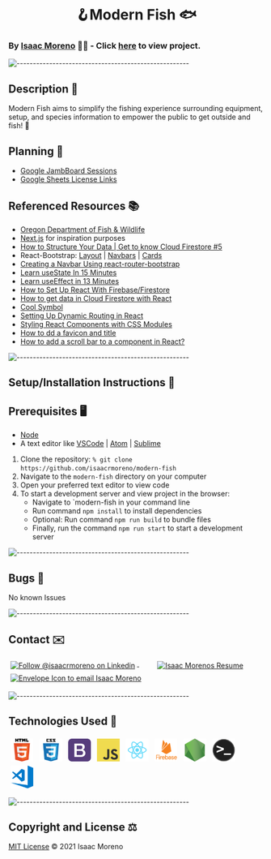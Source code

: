 <h1 align="center">
🪝Modern Fish 🐟</h1>

### By [Isaac Moreno](https://www.linkedin.com/in/isaacrmoreno/) 👨‍💻 - Click [here](gh-PagesLinkGoesHere.com) to view project.

![-----------------------------------------------------](https://raw.githubusercontent.com/andreasbm/readme/master/assets/lines/rainbow.png)

## Description 📝

Modern Fish aims to simplify the fishing experience surrounding equipment, setup, and species information to empower the public to get outside and fish! 🎣

## Planning 💭

- [Google JambBoard Sessions](https://jamboard.google.com/d/1FJhob6JlhvUJvb_CHkdnW7x68ARuwwHf8LQ5zq6dMd4/edit?usp=sharing)
- [Google Sheets License Links](https://docs.google.com/spreadsheets/d/1a7eg-rUPJPo-gTNdO2MGwSv6_pI3vOlYoblLg1BNEh8/edit?usp=sharing)

## Referenced Resources 📚

- [Oregon Department of Fish & Wildlife](https://myodfw.com/fishing/species)
- [Next.js](https://nextjs.org/) for inspiration purposes
- [How to Structure Your Data | Get to know Cloud Firestore #5](https://youtu.be/haMOUb3KVSo)
- React-Bootstrap: [Layout](https://react-bootstrap.github.io/layout/grid/) | [Navbars](https://react-bootstrap.netlify.app/components/navbar/#navbars) | [Cards](https://react-bootstrap.netlify.app/components/cards/)
- [Creating a Navbar Using react-router-bootstrap](https://faiizii992.medium.com/creating-a-navbar-using-react-router-dom-and-react-bootstrap-react-router-bootstrap-e6b59015a5ec)
- [Learn useState In 15 Minutes](https://youtu.be/O6P86uwfdR0)
- [Learn useEffect in 13 Minutes](https://www.youtube.com/watch?v=0ZJgIjIuY7U)
- [How to Set Up React With Firebase/Firestore](https://youtu.be/3ZEz-iposj8)
- [How to get data in Cloud Firestore with React](https://www.youtube.com/watch?v=ckkeZ_f3b-M)
- [Cool Symbol](https://coolsymbol.com/)
- [Setting Up Dynamic Routing in React](https://betterprogramming.pub/setting-up-dynamic-routing-in-react-23ca07d59057)
- [Styling React Components with CSS Modules](https://www.youtube.com/watch?v=ZawAwPYrxGA)
- [How to dd a favicon and title](https://youtu.be/7pJmM-XdPm8)
- [How to add a scroll bar to a component in React?](https://stackoverflow.com/questions/50891589/how-to-add-a-scroll-bar-to-a-component-in-react)

![-----------------------------------------------------](https://raw.githubusercontent.com/andreasbm/readme/master/assets/lines/rainbow.png)

## Setup/Installation Instructions 📁

## Prerequisites 🖥️

- [Node](https://nodejs.org/en/)
- A text editor like [VSCode](https://code.visualstudio.com/) | [Atom](https://atom.io/) | [Sublime](https://www.sublimetext.com/)

1. Clone the repository: `% git clone https://github.com/isaacrmoreno/modern-fish`
2. Navigate to the `modern-fish` directory on your computer
3. Open your preferred text editor to view code
4. To start a development server and view project in the browser:
   - Navigate to `modern-fish in your command line
   - Run command `npm install` to install dependencies
   - Optional: Run command `npm run build` to bundle files
   - Finally, run the command `npm run start` to start a development server

![-----------------------------------------------------](https://raw.githubusercontent.com/andreasbm/readme/master/assets/lines/rainbow.png)

## Bugs 🐛

No known Issues

![-----------------------------------------------------](https://raw.githubusercontent.com/andreasbm/readme/master/assets/lines/rainbow.png)

## Contact ✉️

<a href="https://www.linkedin.com/in/isaacrmoreno/">
<img src=https://www.siggis.be/wp-content/uploads/2018/01/linkedin-white-logo-png-14.png  height="35" style="vertical-align:top; margin:4px" alt="Follow @isaacrmoreno on Linkedin"> 
</a>
  
<a href="https://www.linkedin.com/in/isaacrmoreno/detail/overlay-view/urn:li:fsd_profileTreasuryMedia:(ACoAABbcixsBolCKVekvoltt8M8rMX7WIJB_QNM,1635462624708)/">
<img src=https://image.flaticon.com/icons/png/512/942/942748.png height="35" style="vertical-align:top; margin:4px" alt="Isaac Morenos Resume"></a>
  
<a href="mailto:ipdxcreative@gmail.com">
<img src=https://image.flaticon.com/icons/png/512/3617/3617143.png height="35" style="vertical-align:top; margin:4px" alt="Envelope Icon to email Isaac Moreno"></a>

![-----------------------------------------------------](https://raw.githubusercontent.com/andreasbm/readme/master/assets/lines/rainbow.png)

## Technologies Used 💾

<div>
<img src="https://raw.githubusercontent.com/github/explore/80688e429a7d4ef2fca1e82350fe8e3517d3494d/topics/html/html.png" alt="html" height="45" style="vertical-align:top; margin:4px">
<img src="https://raw.githubusercontent.com/github/explore/80688e429a7d4ef2fca1e82350fe8e3517d3494d/topics/css/css.png" alt="css" height="45" style="vertical-align:top; margin:4px">
<img src="https://raw.githubusercontent.com/github/explore/80688e429a7d4ef2fca1e82350fe8e3517d3494d/topics/bootstrap/bootstrap.png" alt="Bootstrap" height="45" style="vertical-align:top; margin:4px">
<img src="https://raw.githubusercontent.com/github/explore/80688e429a7d4ef2fca1e82350fe8e3517d3494d/topics/javascript/javascript.png" alt="Javascript" height="45" style="vertical-align:top; margin:4px">
<img src="https://raw.githubusercontent.com/github/explore/80688e429a7d4ef2fca1e82350fe8e3517d3494d/topics/react/react.png" alt="React" height="45" style="vertical-align:top; margin:4px">
<img src="https://raw.githubusercontent.com/devicons/devicon/9f4f5cdb393299a81125eb5127929ea7bfe42889/icons/firebase/firebase-plain-wordmark.svg" alt="Firebase" height="45" style="vertical-align:top; margin:4px">
<img src="https://raw.githubusercontent.com/github/explore/80688e429a7d4ef2fca1e82350fe8e3517d3494d/topics/nodejs/nodejs.png" alt="NodeJS" height="45" style="vertical-align:top; margin:4px">
<img src="https://raw.githubusercontent.com/github/explore/80688e429a7d4ef2fca1e82350fe8e3517d3494d/topics/terminal/terminal.png" alt="Terminal" height="45" style="vertical-align:top; margin:4px">
<img src="https://raw.githubusercontent.com/github/explore/80688e429a7d4ef2fca1e82350fe8e3517d3494d/topics/visual-studio-code/visual-studio-code.png" alt="VS Code" height="45" style="vertical-align:top; margin:4px">
</div>

![-----------------------------------------------------](https://raw.githubusercontent.com/andreasbm/readme/master/assets/lines/rainbow.png)

<h2>Copyright and License ⚖️</h2>

[MIT License](license) &copy; 2021 Isaac Moreno
